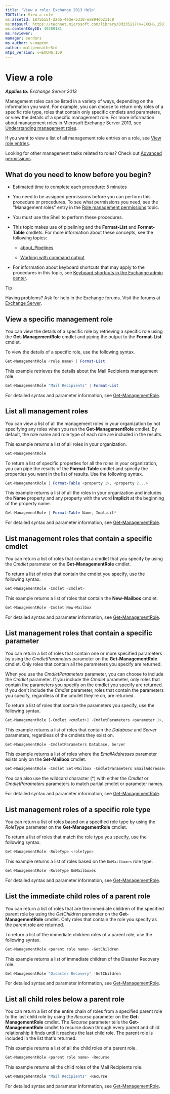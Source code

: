 ```yaml
---
title: 'View a role: Exchange 2013 Help'
TOCTitle: View a role
ms:assetid: 1875b15f-22db-4ede-b310-ea894d6211c8
ms:mtpsurl: https://technet.microsoft.com/library/Dd335117(v=EXCHG.150)
ms:contentKeyID: 49289181
ms.reviewer: 
manager: serdars
ms.author: v-mapenn
author: mattpennathe3rd
mtps_version: v=EXCHG.150
---
```


# View a role

_**Applies to:** Exchange Server 2013_

Management roles can be listed in a variety of ways, depending on the information you want. For example, you can choose to return only roles of a specific role type, roles that contain only specific cmdlets and parameters, or view the details of a specific management role. For more information about management roles in Microsoft Exchange Server 2013, see [Understanding management roles](understanding-management-roles-exchange-2013-help.md).

If you want to view a list of all management role entries on a role, see [View role entries](view-role-entries-exchange-2013-help.md).

Looking for other management tasks related to roles? Check out [Advanced permissions](advanced-permissions-exchange-2013-help.md).

## What do you need to know before you begin?

- Estimated time to complete each procedure: 5 minutes

- You need to be assigned permissions before you can perform this procedure or procedures. To see what permissions you need, see the "Management roles" entry in the [Role management permissions](role-management-permissions-exchange-2013-help.md) topic.

- You must use the Shell to perform these procedures.

- This topic makes use of pipelining and the **Format-List** and **Format-Table** cmdlets. For more information about these concepts, see the following topics:

  - [about_Pipelines](https://docs.microsoft.com/powershell/module/microsoft.powershell.core/about/about_pipelines)

  - [Working with command output](working-with-command-output-exchange-2013-help.md)

- For information about keyboard shortcuts that may apply to the procedures in this topic, see [Keyboard shortcuts in the Exchange admin center](keyboard-shortcuts-in-the-exchange-admin-center-2013-help.md).

> [!TIP]
> Having problems? Ask for help in the Exchange forums. Visit the forums at [Exchange Server](https://go.microsoft.com/fwlink/p/?linkid=60612).

## View a specific management role

You can view the details of a specific role by retrieving a specific role using the **Get-ManagementRole** cmdlet and piping the output to the **Format-List** cmdlet.

To view the details of a specific role, use the following syntax.

```powershell
Get-ManagementRole <role name> | Format-List
```

This example retrieves the details about the Mail Recipients management role.

```powershell
Get-ManagementRole "Mail Recipients" | Format-List
```

For detailed syntax and parameter information, see [Get-ManagementRole](https://technet.microsoft.com/library/dd351125\(v=exchg.150\)).

## List all management roles

You can view a list of all the management roles in your organization by not specifying any roles when you run the **Get-ManagementRole** cmdlet. By default, the role name and role type of each role are included in the results.

This example returns a list of all roles in your organization.

```powershell
Get-ManagementRole
```

To return a list of specific properties for all the roles in your organization, you can pipe the results of the **Format-Table** cmdlet and specify the properties you want in the list of results. Use the following syntax.

```powershell
Get-ManagementRole | Format-Table <property 1>, <property 2...>
```

This example returns a list of all the roles in your organization and includes the **Name** property and any property with the word **Implicit** at the beginning of the property name.

```powershell
Get-ManagementRole | Format-Table Name, Implicit*
```

For detailed syntax and parameter information, see [Get-ManagementRole](https://technet.microsoft.com/library/dd351125\(v=exchg.150\)).

## List management roles that contain a specific cmdlet

You can return a list of roles that contain a cmdlet that you specify by using the *Cmdlet* parameter on the **Get-ManagementRole** cmdlet.

To return a list of roles that contain the cmdlet you specify, use the following syntax.

```powershell
Get-ManagementRole -Cmdlet <cmdlet>
```

This example returns a list of roles that contain the **New-Mailbox** cmdlet.

```powershell
Get-ManagementRole -Cmdlet New-Mailbox
```

For detailed syntax and parameter information, see [Get-ManagementRole](https://technet.microsoft.com/library/dd351125\(v=exchg.150\)).

## List management roles that contain a specific parameter

You can return a list of roles that contain one or more specified parameters by using the *CmdletParameters* parameter on the **Get-ManagementRole** cmdlet. Only roles that contain all the parameters you specify are returned.

When you use the *CmdletParameters* parameter, you can choose to include the *Cmdlet* parameter. If you include the *Cmdlet* parameter, only roles that contain the parameters you specify on the cmdlet you specify are returned. If you don't include the *Cmdlet* parameter, roles that contain the parameters you specify, regardless of the cmdlet they're on, are returned.

To return a list of roles that contain the parameters you specify, use the following syntax.

```powershell
Get-ManagementRole [-Cmdlet <cmdlet>] -CmdletParameters <parameter 1>, <parameter 2...>
```

This example returns a list of roles that contain the *Database* and *Server* parameters, regardless of the cmdlets they exist on.

```powershell
Get-ManagementRole -CmdletParameters Database, Server
```

This example returns a list of roles where the *EmailAddresses* parameter exists only on the **Set-Mailbox** cmdlet.

```powershell
Get-ManagementRole -Cmdlet Set-Mailbox -CmdletParameters EmailAddresses
```

You can also use the wildcard character (\*) with either the *Cmdlet* or *CmdletParameters* parameters to match partial cmdlet or parameter names.

For detailed syntax and parameter information, see [Get-ManagementRole](https://technet.microsoft.com/library/dd351125\(v=exchg.150\)).

## List management roles of a specific role type

You can return a list of roles based on a specified role type by using the *RoleType* parameter on the **Get-ManagementRole** cmdlet.

To return a list of roles that match the role type you specify, use the following syntax.

```powershell
Get-ManagementRole -RoleType <roletype>
```

This example returns a list of roles based on the `UmMailboxes` role type.

```powershell
Get-ManagementRole -RoleType UmMailboxes
```

For detailed syntax and parameter information, see [Get-ManagementRole](https://technet.microsoft.com/library/dd351125\(v=exchg.150\)).

## List the immediate child roles of a parent role

You can return a list of roles that are the immediate children of the specified parent role by using the *GetChildren* parameter on the **Get-ManagementRole** cmdlet. Only roles that contain the role you specify as the parent role are returned.

To return a list of the immediate children roles of a parent role, use the following syntax.

```powershell
Get-ManagementRole <parent role name> -GetChildren
```

This example returns a list of immediate children of the Disaster Recovery role.

```powershell
Get-ManagementRole "Disaster Recovery" -GetChildren
```

For detailed syntax and parameter information, see [Get-ManagementRole](https://technet.microsoft.com/library/dd351125\(v=exchg.150\)).

## List all child roles below a parent role

You can return a list of the entire chain of roles from a specified parent role to the last child role by using the *Recurse* parameter on the **Get-ManagementRole** cmdlet. The *Recurse* parameter tells the **Get-ManagementRole** cmdlet to recurse down through every parent and child relationship it finds until it reaches the last child role. The parent role is included in the list that's returned.

This example returns a list of all the child roles of a parent role.

```powershell
Get-ManagementRole <parent role name> -Recurse
```

This example returns all the child roles of the Mail Recipients role.

```powershell
Get-ManagementRole "Mail Recipients" -Recurse
```

For detailed syntax and parameter information, see [Get-ManagementRole](https://technet.microsoft.com/library/dd351125\(v=exchg.150\)).
